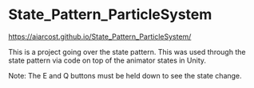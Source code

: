 # State_Pattern_ParticleSystem


https://aiarcost.github.io/State_Pattern_ParticleSystem/


This is a project going over the state pattern. This was used through the state pattern via code on top of the animator states in Unity. 

Note: The E and Q buttons must be held down to see the state change.
